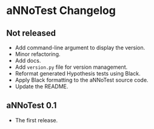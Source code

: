 # aNNoTest Changelog

## Not released

- Add command-line argument to display the version.
- Minor refactoring.
- Add docs.
- Add `version.py` file for version management.
- Reformat generated Hypothesis tests using Black.
- Apply Black formatting to the aNNoTest source code.
- Update the README.

## aNNoTest 0.1

- The first release.
